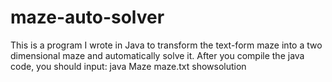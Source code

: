 maze-auto-solver
================

This is a program I wrote in Java to transform the text-form maze into a two dimensional maze and automatically solve it. After you compile the java code, you should input:
java Maze maze.txt showsolution
